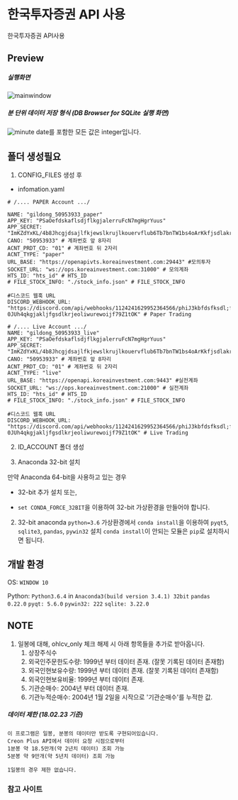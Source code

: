 # 한국투자증권 API 사용
한국투자증권 API사용


## Preview
##### 실행화면
![mainwindow](./sample_img/creon_datareader_v1_0.gif)
##### 분 단위 데이터 저장 형식 (DB Browser for SQLite 실행 화면)
![minute](./sample_img/sample_db.PNG)
date를 포함한 모든 값은 integer입니다.

## 폴더 생성필요

1. CONFIG_FILES 생성 후
- infomation.yaml
```
# /.... PAPER Account .../

NAME: "gildong_50953933_paper"
APP_KEY: "PSaOefdskaflsdjflkgjalerruFcN7mgHgrYuus"
APP_SECRET: "ImKZdYxKL/4b8Jhcgjdsajlfkjewslkrujlkouervflub6Tb7bnTW1bs4oArKkfjsdlakrfjeJpDQggjlkdfjslkaCLuykR7mvlul4oqLujA="
CANO: "50953933" # 계좌번호 앞 8자리
ACNT_PRDT_CD: "01" # 계좌번호 뒤 2자리
ACNT_TYPE: "paper"
URL_BASE: "https://openapivts.koreainvestment.com:29443" #모의투자
SOCKET_URL: "ws://ops.koreainvestment.com:31000" # 모의계좌
HTS_ID: "hts_id" # HTS_ID
# FILE_STOCK_INFO: "./stock_info.json" # FILE_STOCK_INFO

#디스코드 웹훅 URL
DISCORD_WEBHOOK_URL: "https://discord.com/api/webhooks/1124241629952364566/phiJ3kbfdsfksdl;fksd;lWBIU-0JUh4qkgjakljfgsdlkrjeoliwurewoijf79Z1tOK" # Paper Trading

```

```
# /.... Live Account .../
NAME: "gildong_50953933_live"
APP_KEY: "PSaOefdskaflsdjflkgjalerruFcN7mgHgrYuus"
APP_SECRET: "ImKZdYxKL/4b8Jhcgjdsajlfkjewslkrujlkouervflub6Tb7bnTW1bs4oArKkfjsdlakrfjeJpDQggjlkdfjslkaCLuykR7mvlul4oqLujA="
CANO: "50953933" # 계좌번호 앞 8자리
ACNT_PRDT_CD: "01" # 계좌번호 뒤 2자리
ACNT_TYPE: "live"
URL_BASE: "https://openapi.koreainvestment.com:9443" #실전계좌
SOCKET_URL: "ws://ops.koreainvestment.com:21000" # 실전계좌
HTS_ID: "hts_id" # HTS_ID
# FILE_STOCK_INFO: "./stock_info.json" # FILE_STOCK_INFO

#디스코드 웹훅 URL
DISCORD_WEBHOOK_URL: "https://discord.com/api/webhooks/1124241629952364566/phiJ3kbfdsfksdl;fksd;lWBIU-0JUh4qkgjakljfgsdlkrjeoliwurewoijf79Z1tOK" # Live Trading

```

2. ID_ACCOUNT 폴더 생성



1. Anaconda 32-bit 설치

만약 Anaconda 64-bit을 사용하고 있는 경우

- 32-bit 추가 설치 또는,

- `set CONDA_FORCE_32BIT`을 이용하여 32-bit 가상환경을 만들어야 합니다.
    
2. 32-bit anaconda `python=3.6` 가상환경에서
	`conda install`을 이용하여 `pyqt5`, `sqlite3`, `pandas`, `pywin32` 설치
    `conda install`이 안되는 모듈은 `pip`로 설치하시면 됩니다.

## 개발 환경
OS: `WINDOW 10`

Python: `Python3.6.4` in `Anaconda3(build version 3.4.1) 32bit`
`pandas 0.22.0` `pyqt: 5.6.0` `pywin32: 222` `sqlite: 3.22.0`

## NOTE
1. 일봉에 대해, ohlcv_only 체크 해제 시 아래 항목들을 추가로 받아옵니다.
	1. 상장주식수
	1. 외국인주문한도수량: 1999년 부터 데이터 존재. (잘못 기록된 데이터 존재함)
	1. 외국인현보유수량: 1999년 부터 데이터 존재. (잘못 기록된 데이터 존재함)
	1. 외국인현보유비율: 1999년 부터 데이터 존재.
	1. 기관순매수: 2004년 부터 데이터 존재.
	1. 기관누적순매수: 2004년 1월 2일을 시작으로 '기관순매수'를 누적한 값.


##### **데이터 제한** (18.02.23 기준)
	이 프로그램은 일봉, 분봉의 데이터만 받도록 구현되어있습니다.
	Creon Plus API에서 데이터 요청 시점으로부터
	1분봉 약 18.5만개(약 2년치 데이터) 조회 가능
	5분봉 약 9만개(약 5년치 데이터) 조회 가능

    1일봉의 경우 제한 없습니다.

### 참고 사이트
